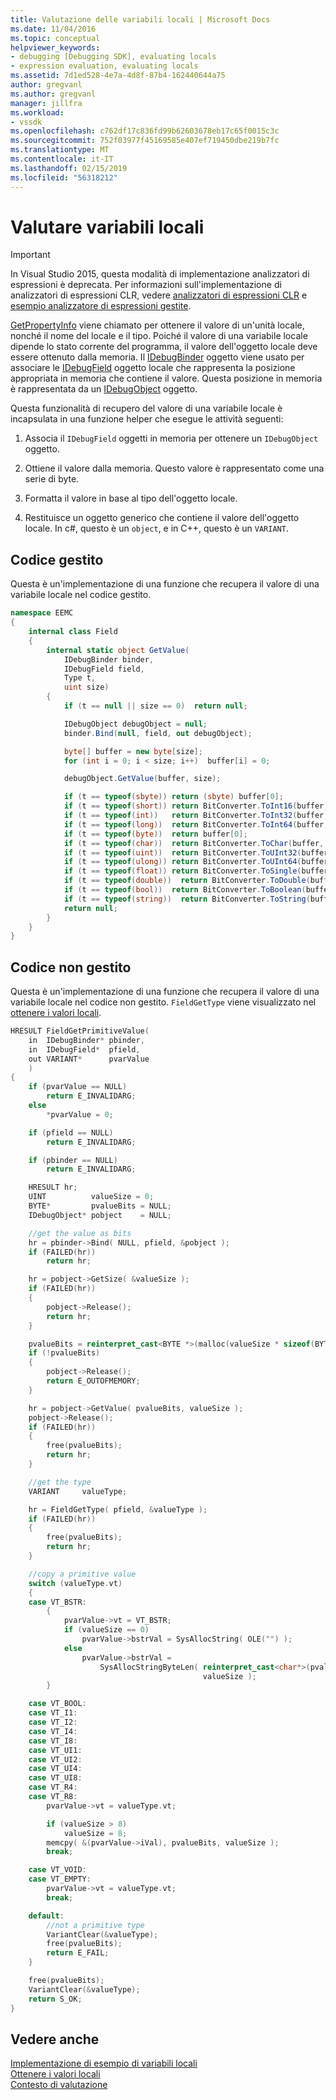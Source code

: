 ```yaml
---
title: Valutazione delle variabili locali | Microsoft Docs
ms.date: 11/04/2016
ms.topic: conceptual
helpviewer_keywords:
- debugging [Debugging SDK], evaluating locals
- expression evaluation, evaluating locals
ms.assetid: 7d1ed528-4e7a-4d8f-87b4-162440644a75
author: gregvanl
ms.author: gregvanl
manager: jillfra
ms.workload:
- vssdk
ms.openlocfilehash: c762df17c836fd99b62603678eb17c65f0015c3c
ms.sourcegitcommit: 752f03977f45169585e407ef719450dbe219b7fc
ms.translationtype: MT
ms.contentlocale: it-IT
ms.lasthandoff: 02/15/2019
ms.locfileid: "56318212"
---
```

# <a name="evaluate-locals"></a>Valutare variabili locali
> [!IMPORTANT]
> In Visual Studio 2015, questa modalità di implementazione analizzatori di espressioni è deprecata. Per informazioni sull'implementazione di analizzatori di espressioni CLR, vedere [analizzatori di espressioni CLR](https://github.com/Microsoft/ConcordExtensibilitySamples/wiki/CLR-Expression-Evaluators) e [esempio analizzatore di espressioni gestite](https://github.com/Microsoft/ConcordExtensibilitySamples/wiki/Managed-Expression-Evaluator-Sample).

[GetPropertyInfo](../../extensibility/debugger/reference/idebugproperty2-getpropertyinfo.md) viene chiamato per ottenere il valore di un'unità locale, nonché il nome del locale e il tipo. Poiché il valore di una variabile locale dipende lo stato corrente del programma, il valore dell'oggetto locale deve essere ottenuto dalla memoria. Il [IDebugBinder](../../extensibility/debugger/reference/idebugbinder.md) oggetto viene usato per associare le [IDebugField](../../extensibility/debugger/reference/idebugfield.md) oggetto locale che rappresenta la posizione appropriata in memoria che contiene il valore. Questa posizione in memoria è rappresentata da un [IDebugObject](../../extensibility/debugger/reference/idebugobject.md) oggetto.

Questa funzionalità di recupero del valore di una variabile locale è incapsulata in una funzione helper che esegue le attività seguenti:

1. Associa il `IDebugField` oggetti in memoria per ottenere un `IDebugObject` oggetto.

2. Ottiene il valore dalla memoria. Questo valore è rappresentato come una serie di byte.

3. Formatta il valore in base al tipo dell'oggetto locale.

4. Restituisce un oggetto generico che contiene il valore dell'oggetto locale. In c#, questo è un `object`, e in C++, questo è un `VARIANT`.

## <a name="managed-code"></a>Codice gestito
 Questa è un'implementazione di una funzione che recupera il valore di una variabile locale nel codice gestito.

```csharp
namespace EEMC
{
    internal class Field
    {
        internal static object GetValue(
            IDebugBinder binder,
            IDebugField field,
            Type t,
            uint size)
        {
            if (t == null || size == 0)  return null;

            IDebugObject debugObject = null;
            binder.Bind(null, field, out debugObject);

            byte[] buffer = new byte[size];
            for (int i = 0; i < size; i++)  buffer[i] = 0;

            debugObject.GetValue(buffer, size);

            if (t == typeof(sbyte)) return (sbyte) buffer[0];
            if (t == typeof(short)) return BitConverter.ToInt16(buffer, 0);
            if (t == typeof(int))   return BitConverter.ToInt32(buffer, 0);
            if (t == typeof(long))  return BitConverter.ToInt64(buffer, 0);
            if (t == typeof(byte))  return buffer[0];
            if (t == typeof(char))  return BitConverter.ToChar(buffer, 0);
            if (t == typeof(uint))  return BitConverter.ToUInt32(buffer, 0);
            if (t == typeof(ulong)) return BitConverter.ToUInt64(buffer, 0);
            if (t == typeof(float)) return BitConverter.ToSingle(buffer, 0);
            if (t == typeof(double))  return BitConverter.ToDouble(buffer, 0);
            if (t == typeof(bool))  return BitConverter.ToBoolean(buffer, 0);
            if (t == typeof(string))  return BitConverter.ToString(buffer, 0);
            return null;
        }
    }
}
```

## <a name="unmanaged-code"></a>Codice non gestito
 Questa è un'implementazione di una funzione che recupera il valore di una variabile locale nel codice non gestito. `FieldGetType` viene visualizzato nel [ottenere i valori locali](../../extensibility/debugger/getting-local-values.md).

```cpp
HRESULT FieldGetPrimitiveValue(
    in  IDebugBinder* pbinder,
    in  IDebugField*  pfield,
    out VARIANT*      pvarValue
    )
{
    if (pvarValue == NULL)
        return E_INVALIDARG;
    else
        *pvarValue = 0;

    if (pfield == NULL)
        return E_INVALIDARG;

    if (pbinder == NULL)
        return E_INVALIDARG;

    HRESULT hr;
    UINT          valueSize = 0;
    BYTE*         pvalueBits = NULL;
    IDebugObject* pobject    = NULL;

    //get the value as bits
    hr = pbinder->Bind( NULL, pfield, &pobject );
    if (FAILED(hr))
        return hr;

    hr = pobject->GetSize( &valueSize );
    if (FAILED(hr))
    {
        pobject->Release();
        return hr;
    }

    pvalueBits = reinterpret_cast<BYTE *>(malloc(valueSize * sizeof(BYTE)));
    if (!pvalueBits)
    {
        pobject->Release();
        return E_OUTOFMEMORY;
    }

    hr = pobject->GetValue( pvalueBits, valueSize );
    pobject->Release();
    if (FAILED(hr))
    {
        free(pvalueBits);
        return hr;
    }

    //get the type
    VARIANT     valueType;

    hr = FieldGetType( pfield, &valueType );
    if (FAILED(hr))
    {
        free(pvalueBits);
        return hr;
    }

    //copy a primitive value
    switch (valueType.vt)
    {
    case VT_BSTR:
        {
            pvarValue->vt = VT_BSTR;
            if (valueSize == 0)
                pvarValue->bstrVal = SysAllocString( OLE("") );
            else
                pvarValue->bstrVal =
                    SysAllocStringByteLen( reinterpret_cast<char*>(pvalueBits),
                                           valueSize );
        }

    case VT_BOOL:
    case VT_I1:
    case VT_I2:
    case VT_I4:
    case VT_I8:
    case VT_UI1:
    case VT_UI2:
    case VT_UI4:
    case VT_UI8:
    case VT_R4:
    case VT_R8:
        pvarValue->vt = valueType.vt;

        if (valueSize > 8)
            valueSize = 8;
        memcpy( &(pvarValue->iVal), pvalueBits, valueSize );
        break;

    case VT_VOID:
    case VT_EMPTY:
        pvarValue->vt = valueType.vt;
        break;

    default:
        //not a primitive type
        VariantClear(&valueType);
        free(pvalueBits);
        return E_FAIL;
    }

    free(pvalueBits);
    VariantClear(&valueType);
    return S_OK;
}
```

## <a name="see-also"></a>Vedere anche
[Implementazione di esempio di variabili locali](../../extensibility/debugger/sample-implementation-of-locals.md)  
[Ottenere i valori locali](../../extensibility/debugger/getting-local-values.md)  
[Contesto di valutazione](../../extensibility/debugger/evaluation-context.md)
